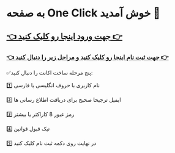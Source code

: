# به صفحه One Click خوش آمدید 👋 

## [👈 جهت ورود اینجا رو کلیک کنید 👉](https://god.onelivepc.com)


### [👈 جهت ثبت نام اینجا رو کلیک کنید و مراحل زیر را دنبال کنید 👉](https://god.onelivepc.com/register?aff=TcVmxbIjz8)

✅️پنج مرحله ساخت اکانت را دنبال کنید:

1️⃣ نام کاربری با حروف انگلیسی یا فارسی

2️⃣ ایمیل ترجیحا صحیح برای دریافت اطلاع رسانی ها

3️⃣ رمز عبور 8 کاراکتر یا بیشتر

4️⃣ تیک قبول قوانین

5️⃣ در نهایت روی دکمه ثبت نام کلیک کنید
